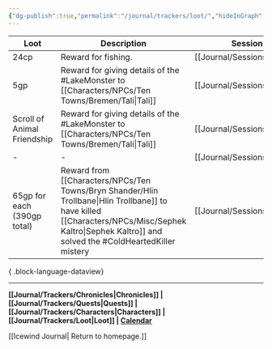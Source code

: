 ```yaml
---
{"dg-publish":true,"permalink":"/journal/trackers/loot/","hideInGraph":true}
---
```


| Loot                        | Description                                                                                               | Session                        |
| --------------------------- | --------------------------------------------------------------------------------------------------------- | ------------------------------ |
| 24cp                        | Reward for fishing.                                                                                       | [[Journal/Sessions/01\|01]] |
| 5gp                         | Reward for giving details of the #LakeMonster  to [[Characters/NPCs/Ten Towns/Bremen/Tali\|Tali]]                                                | [[Journal/Sessions/01\|01]] |
| Scroll of Animal Friendship | Reward for giving details of the #LakeMonster  to [[Characters/NPCs/Ten Towns/Bremen/Tali\|Tali]]                                                | [[Journal/Sessions/01\|01]] |
| \-                          | \-                                                                                                        | [[Journal/Sessions/02\|02]] |
| 65gp for each (390gp total) | Reward from [[Characters/NPCs/Ten Towns/Bryn Shander/Hlin Trollbane\|Hlin Trollbane]] to have killed [[Characters/NPCs/Misc/Sephek Kaltro\|Sephek Kaltro]] and solved the #ColdHeartedKiller mistery | [[Journal/Sessions/03\|03]] |

{ .block-language-dataview}

---

**[[Journal/Trackers/Chronicles\|Chronicles]] | [[Journal/Trackers/Quests\|Quests]] |  [[Journal/Trackers/Characters\|Characters]]  | [[Journal/Trackers/Loot\|Loot]] | [Calendar](https://app.fantasy-calendar.com/calendars/b92ff6b73ed0d08bb329405ca22ef86f)**

[[Icewind Journal\| Return to homepage.]]